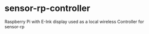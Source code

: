 # sensor-rp-controller
Raspberry Pi with E-Ink display used as a local wireless Controller for sensor-rp
